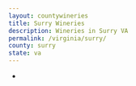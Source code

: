 ```yaml
---
layout: countywineries
title: Surry Wineries
description: Wineries in Surry VA
permalink: /virginia/surry/
county: surry
state: va
---
```

-
